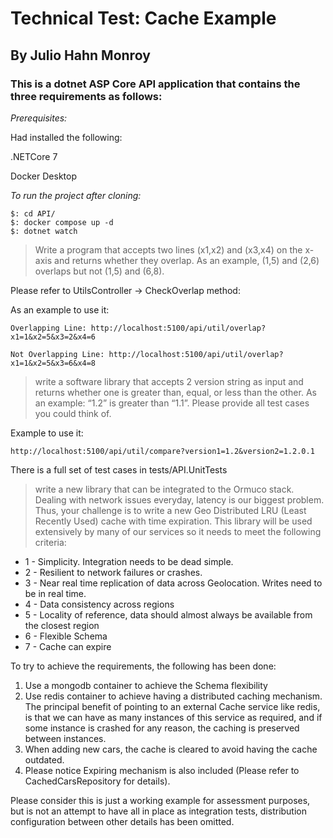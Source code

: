 # Technical Test: Cache Example
## By Julio Hahn Monroy
### This is a dotnet ASP Core API application that contains the three requirements as follows:

*Prerequisites:*

Had installed the following:

.NETCore 7

Docker Desktop

*To run the project after cloning:*

```
$: cd API/
$: docker compose up -d
$: dotnet watch
```


>Write a program that accepts two lines (x1,x2) and (x3,x4) on the
   x-axis and returns whether they overlap. As an example, (1,5) and (2,6) overlaps but not (1,5)
   and (6,8).
>
Please refer to UtilsController -> CheckOverlap method:

As an example to use it:

```
Overlapping Line: http://localhost:5100/api/util/overlap?x1=1&x2=5&x3=2&x4=6

Not Overlapping Line: http://localhost:5100/api/util/overlap?x1=1&x2=5&x3=6&x4=8
```

>write a software library that accepts 2 version string as input and
   returns whether one is greater than, equal, or less than the other. As an example: “1.2” is
   greater than “1.1”. Please provide all test cases you could think of.
>
Example to use it:

```
http://localhost:5100/api/util/compare?version1=1.2&version2=1.2.0.1
```

There is a full set of test cases in tests/API.UnitTests
> write a new
   library that can be integrated to the Ormuco stack. Dealing with network issues everyday,
   latency is our biggest problem. Thus, your challenge is to write a new Geo Distributed LRU (Least
   Recently Used) cache with time expiration. This library will be used extensively by many of our
   services so it needs to meet the following criteria:
   - 1 - Simplicity. Integration needs to be dead simple.
   - 2 - Resilient to network failures or crashes.
   - 3 - Near real time replication of data across Geolocation. Writes need to be in real time.
   - 4 - Data consistency across regions
   - 5 - Locality of reference, data should almost always be available from the closest region
   - 6 - Flexible Schema
   - 7 - Cache can expire

To try to achieve the requirements, the following has been done:
1. Use a mongodb container to achieve the Schema flexibility
2. Use redis container to achieve having a distributed caching mechanism. The principal benefit of pointing to an external Cache service like redis, is that we can have as many instances of this service as required, and if some instance is crashed for any reason, the caching is preserved between instances.
3. When adding new cars, the cache is cleared to avoid having the cache outdated.
4. Please notice Expiring mechanism is also included (Please refer to CachedCarsRepository for details).

Please consider this is just a working example for assessment purposes, but is not an attempt to have all in place as integration tests, distribution configuration between other details has been omitted.

